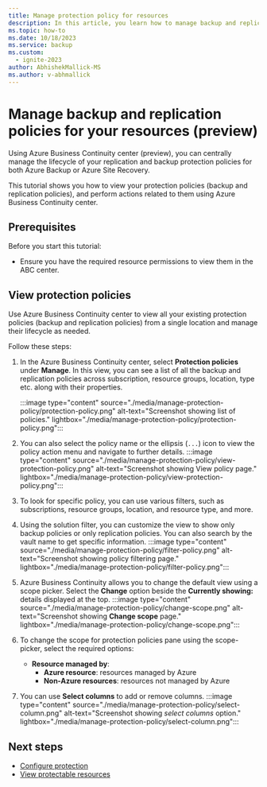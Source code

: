 ```yaml
---
title: Manage protection policy for resources
description: In this article, you learn how to manage backup and replication policies to protect your resources.
ms.topic: how-to
ms.date: 10/18/2023
ms.service: backup
ms.custom:
  - ignite-2023
author: AbhishekMallick-MS
ms.author: v-abhmallick
---
```


# Manage backup and replication policies for your resources (preview)

Using Azure Business Continuity center (preview), you can centrally manage the lifecycle of your replication and backup protection policies for both Azure Backup or Azure Site Recovery.

This tutorial shows you how to view your protection policies (backup and replication policies), and perform actions related to them using Azure Business Continuity center. 

## Prerequisites

Before you start this tutorial:

- Ensure you have the required resource permissions to view them in the ABC center.

## View protection policies

Use Azure Business Continuity center to view all your existing protection policies (backup and replication policies) from a single location and manage their lifecycle as needed.

Follow these steps:

1.	In the Azure Business Continuity center, select **Protection policies** under **Manage**. 
    In this view, you can see a list of all the backup and replication policies across subscription, resource groups, location, type etc. along with their properties. 
    
    :::image type="content" source="./media/manage-protection-policy/protection-policy.png" alt-text="Screenshot showing list of policies." lightbox="./media/manage-protection-policy/protection-policy.png":::

3.	You can also select the policy name or the ellipsis (`...`) icon to view the policy action menu and navigate to further details. 
    :::image type="content" source="./media/manage-protection-policy/view-protection-policy.png" alt-text="Screenshot showing View policy page." lightbox="./media/manage-protection-policy/view-protection-policy.png":::
 
4.	To look for specific policy, you can use various filters, such as subscriptions, resource groups, location, and resource type, and more. 
5.	Using the solution filter, you can customize the view to show only backup policies or only replication policies.
    You can also search by the vault name to get specific information.
    :::image type="content" source="./media/manage-protection-policy/filter-policy.png" alt-text="Screenshot showing policy filtering page." lightbox="./media/manage-protection-policy/filter-policy.png":::
 
7.	Azure Business Continuity allows you to change the default view using a scope picker. Select the **Change** option beside the **Currently showing:** details displayed at the top.
    :::image type="content" source="./media/manage-protection-policy/change-scope.png" alt-text="Screenshot showing **Change scope** page." lightbox="./media/manage-protection-policy/change-scope.png":::
 
8.	To change the scope for protection policies pane using the scope-picker, select the required options:
    - **Resource managed by**: 
        - **Azure resource**: resources managed by Azure
        - **Non-Azure resources**: resources not managed by Azure
9.	You can use **Select columns** to add or remove columns. 
    :::image type="content" source="./media/manage-protection-policy/select-column.png" alt-text="Screenshot showing *select columns* option." lightbox="./media/manage-protection-policy/select-column.png":::
 
## Next steps

- [Configure protection](./tutorial-configure-protection-datasource.md)
- [View protectable resources](./tutorial-view-protectable-resources.md)
